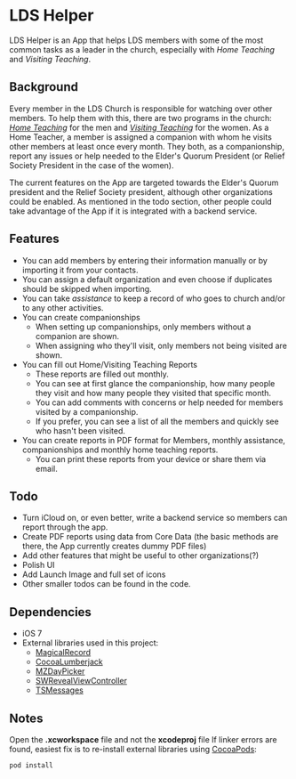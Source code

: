 LDS Helper
=========

LDS Helper is an App that helps LDS members with some of the most common tasks as a leader in the church, especially with *Home Teaching* and *Visiting Teaching*.

Background
----
Every member in the LDS Church is responsible for watching over other members. To help them with this, there are two programs in the church: [*Home Teaching*](http://www.lds.org/topics/home-teaching) for the men and [*Visiting Teaching*](http://www.lds.org/topics/visiting-teaching) for the women.  As a Home Teacher, a member is assigned a companion with whom he visits other members at least once every month.  They both, as a companionship, report any issues or help needed to the Elder's Quorum President (or Relief Society President in the case of the women). 

The current features on the App are targeted towards the Elder's Quorum president and the Relief Society president, although other organizations could be enabled. As mentioned in the todo section, other people could take advantage of the App if it is integrated with a backend service.

Features
----
 - You can add members by entering their information manually or by importing it from your contacts.
 - You can assign a default organization and even choose if duplicates should be skipped when importing.
 - You can take *assistance* to keep a record of who goes to church and/or to any other activities.
 - You can create companionships
    - When setting up companionships, only members without a companion are shown.
    - When assigning who they'll visit, only members not being visited are shown.
 - You can fill out Home/Visiting Teaching Reports
    - These reports are filled out monthly.
    - You can see at first glance the companionship, how many people they visit and how many people they visited that specific month.
    - You can add comments with concerns or help needed for members visited by a companionship.
    - If you prefer, you can see a list of all the members and quickly see who hasn't been visited.
 - You can create reports in PDF format for Members, monthly assistance, companionships and monthly home teaching reports.
   - You can print these reports from your device or share them via email. 

Todo
----
 - Turn iCloud on, or even better, write a backend service so members can report through the app.
 - Create PDF reports using data from Core Data (the basic methods are there, the App currently creates dummy PDF files)
 - Add other features that might be useful to other organizations(?)
 - Polish UI
 - Add Launch Image and full set of icons
 - Other smaller todos can be found in the code.

Dependencies
----
 - iOS 7
 - External libraries used in this project:
    - [MagicalRecord](https://github.com/magicalpanda/MagicalRecord)
    - [CocoaLumberjack](https://github.com/robbiehanson/CocoaLumberjack/)
    - [MZDayPicker](https://github.com/m1entus/MZDayPicker)
    - [SWRevealViewController](https://github.com/John-Lluch/SWRevealViewController)
    - [TSMessages](https://github.com/toursprung/TSMessages)
    
Notes
----
Open the **.xcworkspace** file and not the **xcodeproj** file
If linker errors are found, easiest fix is to re-install external libraries using [CocoaPods](http://cocoapods.org/):

```sh
pod install
```
